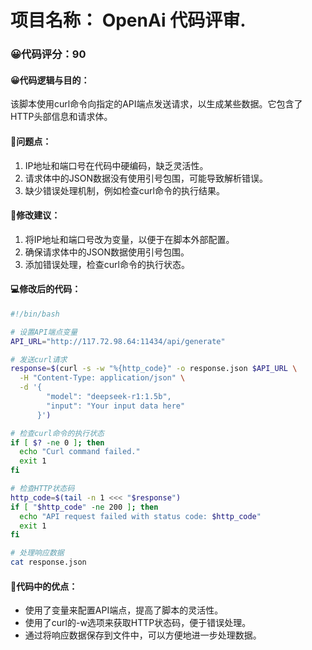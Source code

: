 # 项目名称： OpenAi 代码评审.
### 😀代码评分：90
#### 😀代码逻辑与目的：
该脚本使用curl命令向指定的API端点发送请求，以生成某些数据。它包含了HTTP头部信息和请求体。

#### 🤔问题点：
1. IP地址和端口号在代码中硬编码，缺乏灵活性。
2. 请求体中的JSON数据没有使用引号包围，可能导致解析错误。
3. 缺少错误处理机制，例如检查curl命令的执行结果。

#### 🎯修改建议：
1. 将IP地址和端口号改为变量，以便于在脚本外部配置。
2. 确保请求体中的JSON数据使用引号包围。
3. 添加错误处理，检查curl命令的执行状态。

#### 💻修改后的代码：
```bash
#!/bin/bash

# 设置API端点变量
API_URL="http://117.72.98.64:11434/api/generate"

# 发送curl请求
response=$(curl -s -w "%{http_code}" -o response.json $API_URL \
  -H "Content-Type: application/json" \
  -d '{
        "model": "deepseek-r1:1.5b",
        "input": "Your input data here"
      }')

# 检查curl命令的执行状态
if [ $? -ne 0 ]; then
  echo "Curl command failed."
  exit 1
fi

# 检查HTTP状态码
http_code=$(tail -n 1 <<< "$response")
if [ "$http_code" -ne 200 ]; then
  echo "API request failed with status code: $http_code"
  exit 1
fi

# 处理响应数据
cat response.json
```

#### 🌟代码中的优点：
- 使用了变量来配置API端点，提高了脚本的灵活性。
- 使用了curl的-w选项来获取HTTP状态码，便于错误处理。
- 通过将响应数据保存到文件中，可以方便地进一步处理数据。